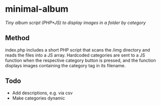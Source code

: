 # minimal-album
_Tiny album script (PHP+JS) to display images in a folder by category_

## Method
index.php includes a short PHP script that scans the /img directory and reads the files into a JS array. Hardcoded categories are sent to a JS function when the respective category button is pressed, and the function displays images containing the category tag in its filename.

## Todo
- Add descriptions, e.g. via csv
- Make categories dynamic
